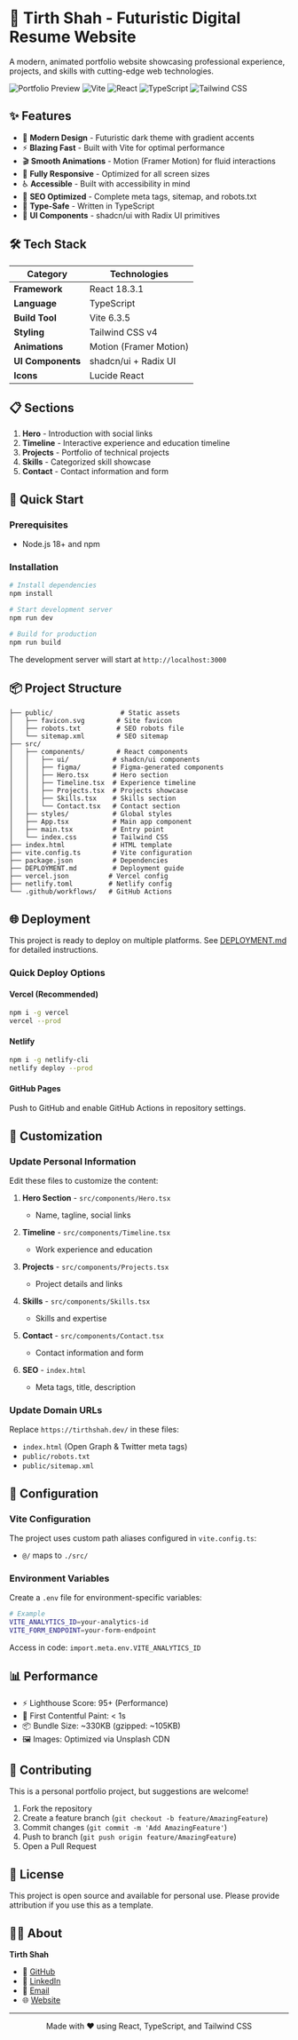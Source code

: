 # 🚀 Tirth Shah - Futuristic Digital Resume Website

A modern, animated portfolio website showcasing professional experience, projects, and skills with cutting-edge web technologies.

![Portfolio Preview](https://img.shields.io/badge/Status-Production%20Ready-brightgreen)
![Vite](https://img.shields.io/badge/Vite-6.3.5-646CFF?logo=vite)
![React](https://img.shields.io/badge/React-18.3.1-61DAFB?logo=react)
![TypeScript](https://img.shields.io/badge/TypeScript-Latest-3178C6?logo=typescript)
![Tailwind CSS](https://img.shields.io/badge/Tailwind-v4-38B2AC?logo=tailwind-css)

## ✨ Features

- 🎨 **Modern Design** - Futuristic dark theme with gradient accents
- ⚡ **Blazing Fast** - Built with Vite for optimal performance
- 🎬 **Smooth Animations** - Motion (Framer Motion) for fluid interactions
- 📱 **Fully Responsive** - Optimized for all screen sizes
- ♿ **Accessible** - Built with accessibility in mind
- 🎯 **SEO Optimized** - Complete meta tags, sitemap, and robots.txt
- 🔧 **Type-Safe** - Written in TypeScript
- 🎨 **UI Components** - shadcn/ui with Radix UI primitives

## 🛠️ Tech Stack

| Category | Technologies |
|----------|-------------|
| **Framework** | React 18.3.1 |
| **Language** | TypeScript |
| **Build Tool** | Vite 6.3.5 |
| **Styling** | Tailwind CSS v4 |
| **Animations** | Motion (Framer Motion) |
| **UI Components** | shadcn/ui + Radix UI |
| **Icons** | Lucide React |

## 📋 Sections

1. **Hero** - Introduction with social links
2. **Timeline** - Interactive experience and education timeline
3. **Projects** - Portfolio of technical projects
4. **Skills** - Categorized skill showcase
5. **Contact** - Contact information and form

## 🚀 Quick Start

### Prerequisites

- Node.js 18+ and npm

### Installation

```bash
# Install dependencies
npm install

# Start development server
npm run dev

# Build for production
npm run build
```

The development server will start at `http://localhost:3000`

## 📦 Project Structure

```
├── public/                 # Static assets
│   ├── favicon.svg        # Site favicon
│   ├── robots.txt         # SEO robots file
│   └── sitemap.xml        # SEO sitemap
├── src/
│   ├── components/        # React components
│   │   ├── ui/           # shadcn/ui components
│   │   ├── figma/        # Figma-generated components
│   │   ├── Hero.tsx      # Hero section
│   │   ├── Timeline.tsx  # Experience timeline
│   │   ├── Projects.tsx  # Projects showcase
│   │   ├── Skills.tsx    # Skills section
│   │   └── Contact.tsx   # Contact section
│   ├── styles/           # Global styles
│   ├── App.tsx           # Main app component
│   ├── main.tsx          # Entry point
│   └── index.css         # Tailwind CSS
├── index.html            # HTML template
├── vite.config.ts        # Vite configuration
├── package.json          # Dependencies
├── DEPLOYMENT.md         # Deployment guide
├── vercel.json          # Vercel config
├── netlify.toml         # Netlify config
└── .github/workflows/   # GitHub Actions
```

## 🌐 Deployment

This project is ready to deploy on multiple platforms. See [DEPLOYMENT.md](./DEPLOYMENT.md) for detailed instructions.

### Quick Deploy Options

#### Vercel (Recommended)
```bash
npm i -g vercel
vercel --prod
```

#### Netlify
```bash
npm i -g netlify-cli
netlify deploy --prod
```

#### GitHub Pages
Push to GitHub and enable GitHub Actions in repository settings.

## 🎨 Customization

### Update Personal Information

Edit these files to customize the content:

1. **Hero Section** - `src/components/Hero.tsx`
   - Name, tagline, social links

2. **Timeline** - `src/components/Timeline.tsx`
   - Work experience and education

3. **Projects** - `src/components/Projects.tsx`
   - Project details and links

4. **Skills** - `src/components/Skills.tsx`
   - Skills and expertise

5. **Contact** - `src/components/Contact.tsx`
   - Contact information and form

6. **SEO** - `index.html`
   - Meta tags, title, description

### Update Domain URLs

Replace `https://tirthshah.dev/` in these files:
- `index.html` (Open Graph & Twitter meta tags)
- `public/robots.txt`
- `public/sitemap.xml`

## 🔧 Configuration

### Vite Configuration

The project uses custom path aliases configured in `vite.config.ts`:
- `@/` maps to `./src/`

### Environment Variables

Create a `.env` file for environment-specific variables:

```bash
# Example
VITE_ANALYTICS_ID=your-analytics-id
VITE_FORM_ENDPOINT=your-form-endpoint
```

Access in code: `import.meta.env.VITE_ANALYTICS_ID`

## 📊 Performance

- ⚡ Lighthouse Score: 95+ (Performance)
- 🎨 First Contentful Paint: < 1s
- 📦 Bundle Size: ~330KB (gzipped: ~105KB)
- 🖼️ Images: Optimized via Unsplash CDN

## 🤝 Contributing

This is a personal portfolio project, but suggestions are welcome!

1. Fork the repository
2. Create a feature branch (`git checkout -b feature/AmazingFeature`)
3. Commit changes (`git commit -m 'Add AmazingFeature'`)
4. Push to branch (`git push origin feature/AmazingFeature`)
5. Open a Pull Request

## 📄 License

This project is open source and available for personal use. Please provide attribution if you use this as a template.

## 👨‍💻 About

**Tirth Shah**
- 🔗 [GitHub](https://github.com/tirthshah7)
- 💼 [LinkedIn](https://www.linkedin.com/in/tirth-shah-pmp%C2%AE-555133166/)
- 📧 [Email](mailto:shahtirth0799@gmail.com)
- 🌐 [Website](https://www.theinspirededit.com)

---

<p align="center">Made with ❤️ using React, TypeScript, and Tailwind CSS</p>
